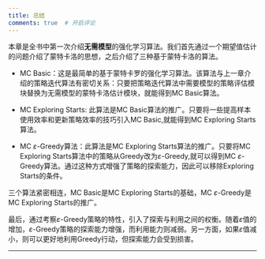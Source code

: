 ```yaml
---
title: 总结
comments: true  # 开启评论
---
```


本章是全书中第一次介绍**无需模型**的强化学习算法。我们首先通过一个期望值估计的问题介绍了蒙特卡洛的思想，之后介绍了三种基于蒙特卡洛的算法。


- MC Basic：这是最简单的基于蒙特卡罗的强化学习算法。该算法与上一章介绍的策略迭代算法有密切关系：只要把策略迭代算法中需要模型的策略评估模块替换为无需模型的蒙特卡洛估计模块，就能得到MC Basic算法。
- MC Exploring Starts: 此算法是MC Basic算法的推广。只要将一些提高样本使用效率和更新策略效率的技巧引入MC Basic,就能得到MC Exploring Starts算法。

- MC $\varepsilon$-Greedy算法：此算法是MC Exploring Starts算法的推广。只要将MC Exploring Starts算法中的策略从Greedy改为$\varepsilon$-Greedy,就可以得到MC $\varepsilon$-Greedy算法。通过这种方式增强了策略的探索能力，因此可以移除Exploring Starts的条件。

三个算法紧密相连，MC Basic是MC Exploring Starts的基础，MC $\varepsilon$-Greedy是MC Exploring Starts的推广。

最后，通过考察$\varepsilon$-Greedy策略的特性，引入了探索与利用之间的权衡。随着$\varepsilon$值的增加，$\varepsilon$-Greedy策略的探索能力增强，而利用能力则减弱。另一方面，如果$\varepsilon$值减小，则可以更好地利用Greedy行动，但探索能力会受到损害。

---
